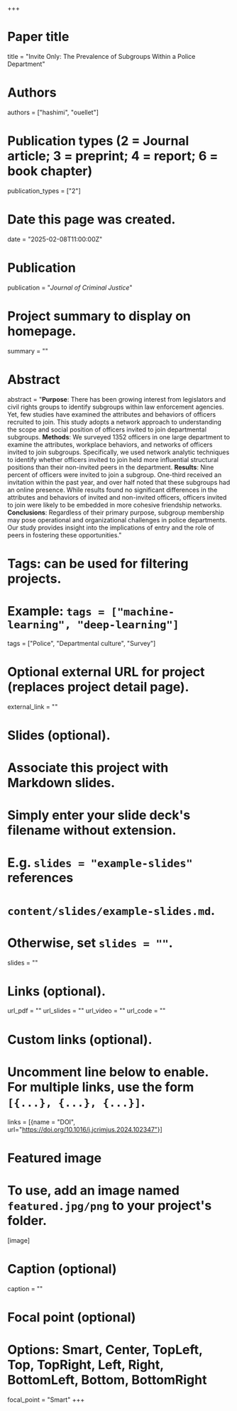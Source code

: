 +++
# Paper title
title = "Invite Only: The Prevalence of Subgroups Within a Police Department"

# Authors
authors = ["hashimi", "ouellet"]

# Publication types (2 = Journal article; 3 = preprint; 4 = report; 6 = book chapter)
publication_types = ["2"]

# Date this page was created.
date = "2025-02-08T11:00:00Z"

# Publication
publication = "*Journal of Criminal Justice*"

# Project summary to display on homepage.
summary = ""

# Abstract
abstract = "**Purpose**: There has been growing interest from legislators and civil rights groups to identify subgroups within law enforcement agencies. Yet, few studies have examined the attributes and behaviors of officers recruited to join. This study adopts a network approach to understanding the scope and social position of officers invited to join departmental subgroups. **Methods**: We surveyed 1352 officers in one large department to examine the attributes, workplace behaviors, and networks of officers invited to join subgroups. Specifically, we used network analytic techniques to identify whether officers invited to join held more influential structural positions than their non-invited peers in the department. **Results**: Nine percent of officers were invited to join a subgroup. One-third received an invitation within the past year, and over half noted that these subgroups had an online presence. While results found no significant differences in the attributes and behaviors of invited and non-invited officers, officers invited to join were likely to be embedded in more cohesive friendship networks. **Conclusions**: Regardless of their primary purpose, subgroup membership may pose operational and organizational challenges in police departments. Our study provides insight into the implications of entry and the role of peers in fostering these opportunities."

# Tags: can be used for filtering projects.
# Example: `tags = ["machine-learning", "deep-learning"]`
tags = ["Police", "Departmental culture", "Survey"]

# Optional external URL for project (replaces project detail page).
external_link = ""

# Slides (optional).
#   Associate this project with Markdown slides.
#   Simply enter your slide deck's filename without extension.
#   E.g. `slides = "example-slides"` references 
#   `content/slides/example-slides.md`.
#   Otherwise, set `slides = ""`.
slides = ""

# Links (optional).
url_pdf = ""
url_slides = ""
url_video = ""
url_code = ""

# Custom links (optional).
#   Uncomment line below to enable. For multiple links, use the form `[{...}, {...}, {...}]`.
links = [{name = "DOI", url="https://doi.org/10.1016/j.jcrimjus.2024.102347"}]

# Featured image
# To use, add an image named `featured.jpg/png` to your project's folder. 
[image]
  # Caption (optional)
  caption = ""
  
  # Focal point (optional)
  # Options: Smart, Center, TopLeft, Top, TopRight, Left, Right, BottomLeft, Bottom, BottomRight
  focal_point = "Smart"
+++


